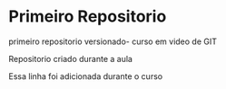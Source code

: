 # Primeiro Repositorio 
 primeiro repositorio versionado- curso em video de GIT

Repositorio criado durante a aula 

Essa linha foi adicionada durante o curso
